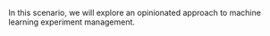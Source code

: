 In this scenario, we will explore an opinionated approach to machine learning experiment management.